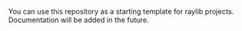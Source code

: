 You can use this repository as a starting template for raylib projects.
Documentation will be added in the future.
